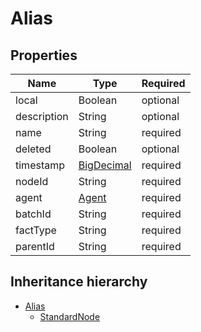 

# Alias

## Properties

Name | Type | Required
-------- | -------- | --------
local | Boolean | optional
description | String | optional
name | String | required
deleted | Boolean | optional
timestamp | [BigDecimal](BigDecimal.md) | required
nodeId | String | required
agent | [Agent](Agent.md) | required
batchId | String | required
factType | String | required
parentId | String | required




## Inheritance hierarchy


* [Alias](Alias.md)
    * [StandardNode](StandardNode.md)
